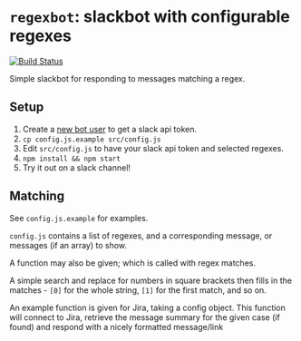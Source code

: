`regexbot`: slackbot with configurable regexes
==============================================

[![Build Status](https://travis-ci.org/sjmelia/regexbot.svg)](https://travis-ci.org/sjmelia/regexbot)

Simple slackbot for responding to messages matching a regex.

Setup
-----

1. Create a [new bot user](https://my.slack.com/services/new/bot) to get a slack api token.
2. `cp config.js.example src/config.js`
3. Edit `src/config.js` to have your slack api token and selected regexes.
4. `npm install && npm start`
5. Try it out on a slack channel!

Matching
--------

See `config.js.example` for examples.

`config.js` contains a list of regexes, and a corresponding message, or messages (if an array) to show.

A function may also be given; which is called with regex matches.

A simple search and replace for numbers in square brackets then fills in the
matches - `[0]` for the whole string, `[1]` for the first match, and so on.

An example function is given for Jira, taking a config object. This function will connect to Jira, 
retrieve the message summary for the given case (if found) and respond with a nicely formatted message/link